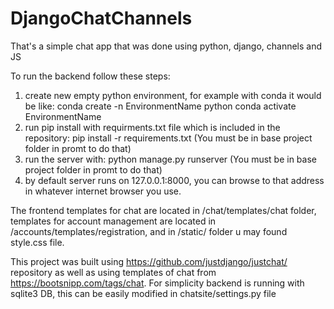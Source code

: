 # DjangoChatChannels
That's a simple chat app that was done using python, django, channels and JS

To run the backend follow these steps:

1) create new empty python environment, for example with conda it would be like:
conda create -n EnvironmentName python
conda activate EnvironmentName
2) run pip install with requirments.txt file which is included in the repository:
pip install -r requirements.txt (You must be in base project folder in promt to do that)
3) run the server with:
python manage.py runserver (You must be in base project folder in promt to do that)
4) by default server runs on 127.0.0.1:8000, you can browse to that address in
whatever internet browser you use.

The frontend templates for chat are located in /chat/templates/chat folder,
templates for account management are located in /accounts/templates/registration,
and in /static/ folder u may found style.css file.

This project was built using https://github.com/justdjango/justchat/ repository 
as well as using templates of chat from https://bootsnipp.com/tags/chat. For simplicity
backend is running with sqlite3 DB, this can be easily modified in chatsite/settings.py file
